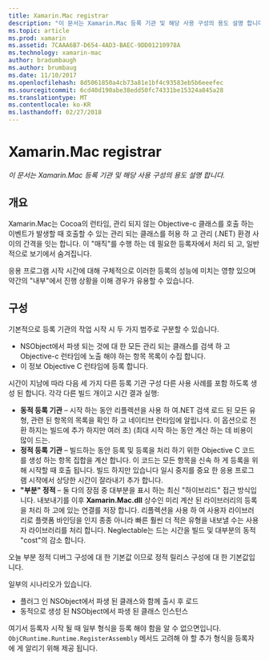 ```yaml
---
title: Xamarin.Mac registrar
description: "이 문서는 Xamarin.Mac 등록 기관 및 해당 사용 구성의 용도 설명 합니다."
ms.topic: article
ms.prod: xamarin
ms.assetid: 7CAAA6B7-D654-4AD3-BAEC-9DD01210978A
ms.technology: xamarin-mac
author: bradumbaugh
ms.author: brumbaug
ms.date: 11/10/2017
ms.openlocfilehash: 8d5061850a4cb73a81e1bf4c93583eb5b6eeefec
ms.sourcegitcommit: 6cd40d190abe38edd50fc74331be15324a845a28
ms.translationtype: MT
ms.contentlocale: ko-KR
ms.lasthandoff: 02/27/2018
---
```

# <a name="xamarinmac-registrar"></a>Xamarin.Mac registrar

_이 문서는 Xamarin.Mac 등록 기관 및 해당 사용 구성의 용도 설명 합니다._

## <a name="overview"></a>개요

Xamarin.Mac는 Cocoa의 런타임, 관리 되지 않는 Objective-c 클래스를 호출 하는 이벤트가 발생할 때 호출할 수 있는 관리 되는 클래스를 허용 하 고 관리 (.NET) 환경 사이의 간격을 잇는 합니다. 이 "매직"를 수행 하는 데 필요한 등록자에서 처리 되 고, 일반적으로 보기에서 숨겨집니다.

응용 프로그램 시작 시간에 대해 구체적으로 이러한 등록의 성능에 미치는 영향 있으며 약간의 "내부"에서 진행 상황을 이해 경우가 유용할 수 있습니다.

## <a name="configurations"></a>구성

기본적으로 등록 기관의 작업 시작 시 두 가지 범주로 구분할 수 있습니다.

- NSObject에서 파생 되는 것에 대 한 모든 관리 되는 클래스를 검색 하 고 Objective-c 런타임에 노출 해야 하는 항목 목록이 수집 합니다.
- 이 정보 Objective C 런타임에 등록 합니다.

시간이 지남에 따라 다음 세 가지 다른 등록 기관 구성 다른 사용 사례를 포함 하도록 생성 된 합니다. 각각 다른 빌드 개이고 시간 결과 실행:

- **동적 등록 기관** – 시작 하는 동안 리플렉션을 사용 하 여.NET 검색 로드 된 모든 유형, 관련 된 항목의 목록을 확인 하 고 네이티브 런타임에 알립니다. 이 옵션으로 전환 하지는 빌드에 추가 하지만 여러 초) (최대 시작 하는 동안 계산 하는 데 비용이 많이 드는.
- **정적 등록 기관** – 빌드하는 동안 등록 및 등록을 처리 하기 위한 Objective C 코드를 생성 하는 항목 집합을 계산 합니다. 이 코드는 모든 항목을 신속 하 게 등록을 위해 시작할 때 호출 됩니다. 빌드 하지만 있습니다 일시 중지를 중요 한 응용 프로그램 시작에서 상당한 시간이 잘라내기 추가 합니다.
- **"부분" 정적** – 둘 다의 장점 중 대부분을 표시 하는 최신 "하이브리드" 접근 방식입니다. 내보내기를 이후 **Xamarin.Mac.dll** 상수인 미리 계산 된 라이브러리의 등록을 처리 하 고에 있는 연결를 저장 합니다. 리플렉션을 사용 하 여 사용자 라이브러리로 플랫폼 바인딩을 인지 종종 아니라 빠른 훨씬 더 적은 유형을 내보낼 수는 사용자 라이브러리를 처리 합니다. Neglectable는 드는 시간을 빌드 및 대부분의 동적 "cost"의 감소 합니다.

오늘 부분 정적 디버그 구성에 대 한 기본값 이므로 정적 릴리스 구성에 대 한 기본값입니다.

일부의 시나리오가 있습니다.

- 플러그 인 NSObject에서 파생 된 클래스와 함께 출시 후 로드
- 동적으로 생성 된 NSObject에서 파생 된 클래스 인스턴스

여기서 등록자 시작 될 때 일부 형식을 등록 해야 함을 알 수 없으면입니다. `ObjCRuntime.Runtime.RegisterAssembly` 메서드 고려해 야 할 추가 형식을 등록자에 게 알리기 위해 제공 됩니다.
